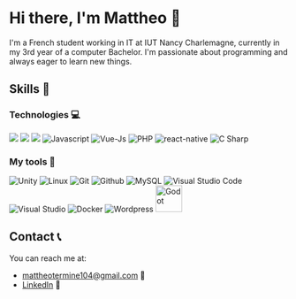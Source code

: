# Hi there, I'm Mattheo 👋
I'm a French student working in IT at IUT Nancy Charlemagne, currently in my 3rd year of a computer Bachelor. I'm passionate about programming and always eager to learn new things.

## Skills 🚀

### Technologies :computer:

<p> 
  <img src="https://img.icons8.com/color/48/000000/html-5.png"/> 
 
 <img src="https://img.icons8.com/color/48/000000/css3.png"/> 
 
 <img src="https://img.icons8.com/color/48/000000/python.png"/> 
 
 <img src="https://img.icons8.com/color/48/000000/javascript.png" alt="Javascript"/> 
 
 <img src="https://img.icons8.com/color/48/000000/vue-js" alt="Vue-Js"/> 
 
 <img src="https://img.icons8.com/color/48/000000/php.png" alt="PHP"/> 
 
 <img src="https://img.icons8.com/color/48/000000/react-native" alt="react-native"/> 
 
 <img src="https://img.icons8.com/color/48/000000/c-sharp-logo" alt="C Sharp">
</p>


### My tools 🧰

<p>
 <img src="https://img.icons8.com/color/48/000000/unity" alt="Unity">
 
 <img src="https://img.icons8.com/color/48/000000/linux" alt="Linux">
 
 <img src="https://img.icons8.com/color/48/000000/git" alt="Git">
 
 <img src="https://img.icons8.com/color/48/000000/github" alt="Github">
 
 <img src="https://img.icons8.com/color/48/000000/mysql" alt="MySQL">
 
 <img src="https://img.icons8.com/color/48/000000/visual-studio-code-2019" alt="Visual Studio Code">
 
 <img src="https://img.icons8.com/color/48/000000/visual-studio" alt="Visual Studio">
 
 <img src="https://img.icons8.com/color/48/000000/docker" alt="Docker">
 
 <img src="https://img.icons8.com/color/48/000000/wordpress" alt="Wordpress">

  <img src="https://upload.wikimedia.org/wikipedia/commons/6/6a/Godot_icon.svg" alt="Godot" style="height:48px; width:48px;">

 
 </p>

<!--
## My projects 📂

 - [Project 1](https://github.com/username/project1) - Description of project 1.
- [Project 2](https://github.com/username/project2) - Description of project 2.
- [Project 3](https://github.com/username/project3) - Description of project 3.
-->

<!--
## GitHub Stats

[![Temmiiee's GitHub stats - Dark](https://github-readme-stats.vercel.app/api?username=Temmiiee&show_icons=true&theme=dark#gh-dark-mode-only)](https://github.com/anuraghazra/github-readme-stats#gh-dark-mode-only)
-->

## Contact 📞

You can reach me at:

- [mattheotermine104@gmail.com](mailto:mattheotermine104@gmail.com) 📧
- [LinkedIn](www.linkedin.com/in/mattheo-termine-a6918522b) 💼
